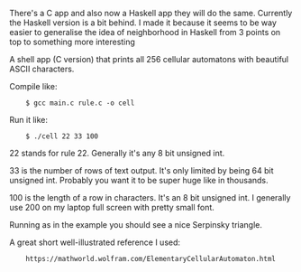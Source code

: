 There's a C app and also now a Haskell app they will do the same.
Currently the Haskell version is a bit behind. I made it because it seems to be way easier to generalise the idea of neighborhood in Haskell from 3 points on top to something more interesting 

A shell app (C version) that prints all 256 cellular automatons with beautiful ASCII characters.

Compile like: 

        $ gcc main.c rule.c -o cell
        
Run it like:

        $ ./cell 22 33 100
        
22 stands for rule 22. 
Generally it's any 8 bit unsigned int. 

33 is the number of rows of text output.
It's only limited by being 64 bit unsigned int.
Probably you want it to be super huge like in thousands.

100 is the length of a row in characters.
It's an 8 bit unsigned int. 
I generally use 200 on my laptop full screen with pretty small font.

Running as in the example you should see a nice Serpinsky triangle.

A great short well-illustrated reference I used:

        https://mathworld.wolfram.com/ElementaryCellularAutomaton.html
